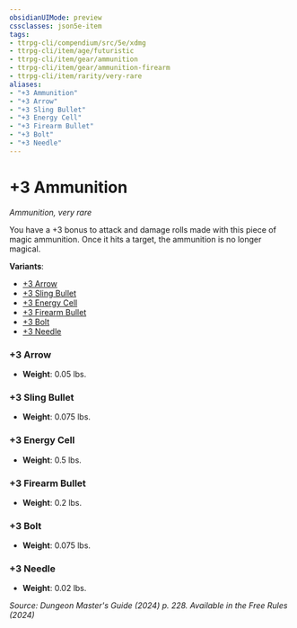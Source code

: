 ```yaml
---
obsidianUIMode: preview
cssclasses: json5e-item
tags:
- ttrpg-cli/compendium/src/5e/xdmg
- ttrpg-cli/item/age/futuristic
- ttrpg-cli/item/gear/ammunition
- ttrpg-cli/item/gear/ammunition-firearm
- ttrpg-cli/item/rarity/very-rare
aliases: 
- "+3 Ammunition"
- "+3 Arrow"
- "+3 Sling Bullet"
- "+3 Energy Cell"
- "+3 Firearm Bullet"
- "+3 Bolt"
- "+3 Needle"
---
```

# +3 Ammunition
*Ammunition, very rare*  



You have a +3 bonus to attack and damage rolls made with this piece of magic ammunition. Once it hits a target, the ammunition is no longer magical.

**Variants**:
- [+3 Arrow](#+3%20Arrow)
- [+3 Sling Bullet](#+3%20Sling%20Bullet)
- [+3 Energy Cell](#+3%20Energy%20Cell)
- [+3 Firearm Bullet](#+3%20Firearm%20Bullet)
- [+3 Bolt](#+3%20Bolt)
- [+3 Needle](#+3%20Needle)

### +3 Arrow

- **Weight**: 0.05 lbs.

### +3 Sling Bullet

- **Weight**: 0.075 lbs.

### +3 Energy Cell

- **Weight**: 0.5 lbs.

### +3 Firearm Bullet

- **Weight**: 0.2 lbs.

### +3 Bolt

- **Weight**: 0.075 lbs.

### +3 Needle

- **Weight**: 0.02 lbs.


*Source: Dungeon Master's Guide (2024) p. 228. Available in the Free Rules (2024)*
